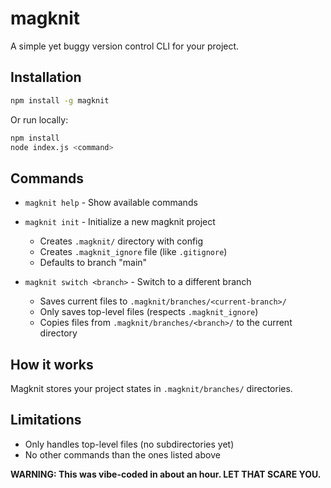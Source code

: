 # magknit

A simple yet buggy version control CLI for your project.

## Installation

```bash
npm install -g magknit
```

Or run locally:
```bash
npm install
node index.js <command>
```

## Commands

- `magknit help` - Show available commands

- `magknit init` - Initialize a new magknit project
  - Creates `.magknit/` directory with config
  - Creates `.magknit_ignore` file (like `.gitignore`)
  - Defaults to branch "main"

- `magknit switch <branch>` - Switch to a different branch
  - Saves current files to `.magknit/branches/<current-branch>/`
  - Only saves top-level files (respects `.magknit_ignore`)
  - Copies files from `.magknit/branches/<branch>/` to the current directory

## How it works

Magknit stores your project states in `.magknit/branches/` directories.

## Limitations

- Only handles top-level files (no subdirectories yet)
- No other commands than the ones listed above

**WARNING: This was vibe-coded in about an hour. LET THAT SCARE YOU.**